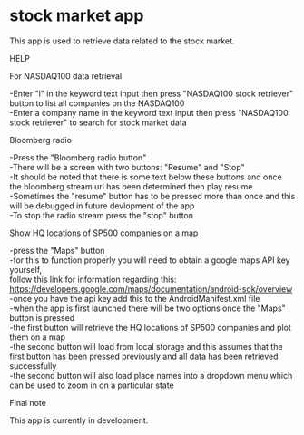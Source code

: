 # stock market app
 
This app is used to retrieve data related to the stock market.

HELP

For NASDAQ100 data retrieval 

-Enter "l" in the keyword text input then press "NASDAQ100 stock retriever" button to list all companies on the NASDAQ100 <br />
-Enter a company name in the keyword text input then press "NASDAQ100 stock retriever" to search for stock market data  <br />

Bloomberg radio

-Press the "Bloomberg radio button" <br />
-There will be a screen with two buttons: "Resume" and "Stop" <br />
-It should be noted that there is some text below these buttons and once the bloomberg stream url has been determined then play resume <br />
-Sometimes the "resume" button has to be pressed more than once and this will be debugged in future devlopment of the app <br />
-To stop the radio stream press the "stop" button <br />

Show HQ locations of SP500 companies on a map

-press the "Maps" button <br />
-for this to function properly you will need to obtain a google maps API key yourself,  <br />
follow this link for information regarding this: https://developers.google.com/maps/documentation/android-sdk/overview <br />
-once you have the api key add this to the AndroidManifest.xml file  <br />
-when the app is first launched there will be two options once the "Maps" button is pressed <br />
-the first button will retrieve the HQ locations of SP500 companies and plot them on a map <br />
-the second button will load from local storage and this assumes that the first button has been pressed previously and all data has been retrieved successfully  <br />
-the second button will also load place names into a dropdown menu which can be used to zoom in on a particular state <br />

Final note

This app is currently in development. <br />
